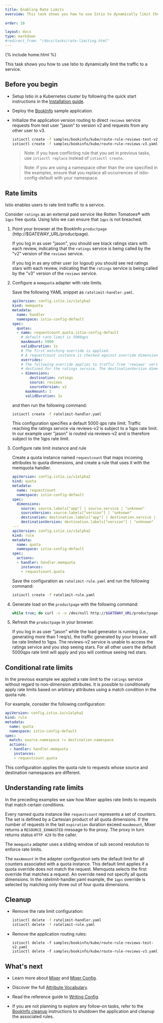 ```yaml
---
title: Enabling Rate Limits
overview: This task shows you how to use Istio to dynamically limit the traffic to a service.
          
order: 10

layout: docs
type: markdown
#redirect_from: "/docs/tasks/rate-limiting.html"
---
```

{% include home.html %}

This task shows you how to use Istio to dynamically limit the traffic to a service.

## Before you begin

* Setup Istio in a Kubernetes cluster by following the quick start instructions in the
  [Installation guide]({{home}}/docs/setup/kubernetes/quick-start.html).

* Deploy the [BookInfo]({{home}}/docs/guides/bookinfo.html) sample application.

* Initialize the application version routing to direct `reviews` service requests from
  test user "jason" to version v2 and requests from any other user to v3.

  ```bash
  istioctl create -f samples/bookinfo/kube/route-rule-reviews-test-v2.yaml
  istioctl create -f samples/bookinfo/kube/route-rule-reviews-v3.yaml
  ```
  
  > Note: if you have conflicting rule that you set in previous tasks,
    use `istioctl replace` instead of `istioctl create`.

  > Note: if you are using a namespace other than the one specified in the examples,
    ensure that you replace all occurrences of istio-config-default with your namespace.  

## Rate limits

Istio enables users to rate limit traffic to a service.
 
Consider `ratings` as an external paid service like Rotten Tomatoes® with `1qps` free quota.
Using Istio we can ensure that `1qps` is not breached.  

1. Point your browser at the BookInfo `productpage` (http://$GATEWAY_URL/productpage). 

   If you log in as user "jason", you should see black ratings stars with each review,
   indicating that the `ratings` service is being called by the "v2" version of the `reviews` service.
   
   If you log in as any other user (or logout) you should see red ratings stars with each review,
   indicating that the `ratings` service is being called by the "v3" version of the `reviews` service.

1. Configure a `memquota` adapter with rate limits. 
   
   Save the following YAML snippet as `ratelimit-handler.yaml`.

   ```yaml
   apiVersion: config.istio.io/v1alpha2
   kind: memquota
   metadata:
     name: handler
     namespace: istio-config-default
   spec:
     quotas:
     - name: requestcount.quota.istio-config-default
       # default rate limit is 5000qps
       maxAmount: 5000
       validDuration: 1s
       # The first matching override is applied.
       # A requestcount instance is checked against override dimensions.
       overrides:
       # The following override applies to traffic from 'rewiews' version v2,
       # destined for the ratings service. The destinationVersion dimension is ignored.
       - dimensions:
           destination: ratings
           source: reviews
           sourceVersion: v2
         maxAmount: 1
         validDuration: 1s
   ```

   and then run the following command:

   ```bash
   istioctl create -f ratelimit-handler.yaml
   ```
 
   This configuration specifies a default 5000 qps rate limit. Traffic reaching the ratings service via
   reviews-v2 is subject to a 1qps rate limit. In our example user "jason" is routed via reviews-v2 and is therefore subject
   to the 1qps rate limit.
 
1. Configure rate limit instance and rule

   Create a quota instance named `requestcount` that maps incoming attributes to quota dimensions,
   and create a rule that uses it with the memquota handler.

   ```yaml
   apiVersion: config.istio.io/v1alpha2
   kind: quota
   metadata:
     name: requestcount
     namespace: istio-config-default
   spec:
     dimensions:
       source: source.labels["app"] | source.service | "unknown"
       sourceVersion: source.labels["version"] | "unknown"
       destination: destination.labels["app"] | destination.service | "unknown"
       destinationVersion: destination.labels["version"] | "unknown"
   ---
   apiVersion: config.istio.io/v1alpha2
   kind: rule
   metadata:
     name: quota
     namespace: istio-config-default
   spec:
     actions:
     - handler: handler.memquota
       instances:
       - requestcount.quota
   ```

   Save the configuration as `ratelimit-rule.yaml` and run the following command:

   ```bash
   istioctl create -f ratelimit-rule.yaml
   ```

1. Generate load on the `productpage` with the following command:

   ```bash
   while true; do curl -s -o /dev/null http://$GATEWAY_URL/productpage; done
   ```

1. Refresh the `productpage` in your browser.

   If you log in as user "jason" while the load generator is running (i.e., generating more than 1 req/s), 
   the traffic generated by your browser will be rate limited to 1qps.
   The reviews-v2 service is unable to access the ratings service and you stop seeing stars.
   For all other users the default 5000qps rate limit will apply and you will continue seeing red stars.

## Conditional rate limits

In the previous example we applied a rate limit to the `ratings` service without regard
to non-dimension attributes. It is possible to conditionally apply rate limits based on arbitrary
attributes using a match condition in the quota rule.

For example, consider the following configuration:

   ```yaml
   apiVersion: config.istio.io/v1alpha2
   kind: rule
   metadata:
     name: quota
     namespace: istio-config-default
   spec:
     match: source.namespace != destination.namespace
     actions:
     - handler: handler.memquota
       instances:
       - requestcount.quota

   ```
This configuration applies the quota rule to requests whose source and destination namespaces are different.

## Understanding rate limits

In the preceding examples we saw how Mixer applies rate limits to requests that match certain conditions.

Every named quota instance like `requestcount` represents a set of counters.
The set is defined by a Cartesian product of all quota dimensions.
If the number of requests in the last `expiration` duration exceed `maxAmount`,  Mixer returns a `RESOURCE_EXHAUSTED`
message to the proxy. The proxy in turn returns status `HTTP 429` to the caller. 

The `memquota` adapter uses a sliding window of sub second resolution to enforce rate limits. 

The `maxAmount` in the adapter configuration sets the default limit for all counters associated with a quota instance.
This default limit applies if a quota override does not match the request. Memquota selects the first override that matches a request.
An override need not specify all quota dimensions. In the ratelimit-handler.yaml example, the `1qps` override is
selected by matching only three out of four quota dimensions. 

## Cleanup

* Remove the rate limit configuration:

  ```bash
  istioctl delete -f ratelimit-handler.yaml
  istioctl delete -f ratelimit-rule.yaml
  ```

* Remove the application routing rules:

  ```
  istioctl delete -f samples/bookinfo/kube/route-rule-reviews-test-v2.yaml
  istioctl delete -f samples/bookinfo/kube/route-rule-reviews-v3.yaml
  ```

## What's next

* Learn more about [Mixer]({{home}}/docs/concepts/policy-and-control/mixer.html) and [Mixer Config]({{home}}/docs/concepts/policy-and-control/mixer-config.html).

* Discover the full [Attribute Vocabulary]({{home}}/docs/reference/config/mixer/attribute-vocabulary.html).

* Read the reference guide to [Writing Config]({{home}}/docs/reference/writing-config.html).

* If you are not planning to explore any follow-on tasks, refer to the
  [BookInfo cleanup]({{home}}/docs/guides/bookinfo.html#cleanup) instructions
  to shutdown the application and cleanup the associated rules.
